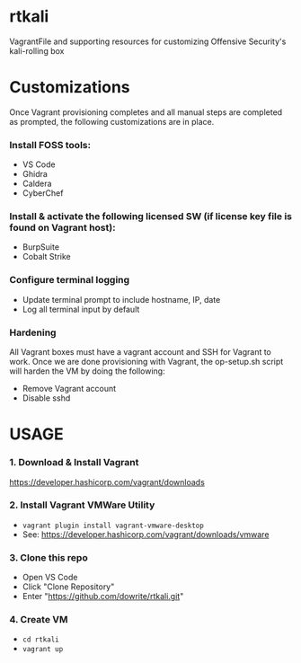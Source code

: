 # rtkali
VagrantFile and supporting resources for customizing Offensive Security's kali-rolling box

# Customizations
Once Vagrant provisioning completes and all manual steps are completed as prompted, the following customizations are in place.

### Install FOSS tools:
  - VS Code
  - Ghidra
  - Caldera
  - CyberChef
  
### Install & activate the following licensed SW (if license key file is found on Vagrant host):
  - BurpSuite
  - Cobalt Strike
  
### Configure terminal logging
  - Update terminal prompt to include hostname, IP, date
  - Log all terminal input by default
  
### Hardening
All Vagrant boxes must have a vagrant account and SSH for Vagrant to work. Once we are done provisioning with Vagrant, the op-setup.sh script will harden the VM by doing the following:
  - Remove Vagrant account
  - Disable sshd

# USAGE
### 1. Download & Install Vagrant
https://developer.hashicorp.com/vagrant/downloads

### 2. Install Vagrant VMWare Utility
  - `vagrant plugin install vagrant-vmware-desktop`
  - See: https://developer.hashicorp.com/vagrant/downloads/vmware

### 3. Clone this repo
  - Open VS Code
  - Click "Clone Repository"
  - Enter "https://github.com/dowrite/rtkali.git"

### 4. Create VM
  - `cd rtkali`
  - `vagrant up`
